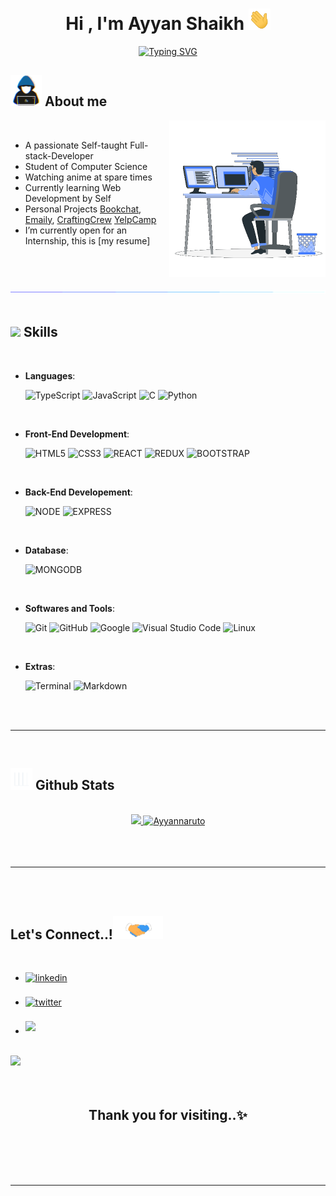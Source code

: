 #
<h1 align="center"><b>Hi , I'm Ayyan Shaikh </b> <img src="https://github.com/Ayyanaruto/Ayyanaruto/blob/dc05d68a102fe4e4e1fbd79e866486b44453a27b/HAND.gif" width="35"></h1>

<p align="center">
<a href="https://git.io/typing-svg"><img src="https://readme-typing-svg.demolab.com?font=Roboto&weight=600&size=25&pause=1000&color=A9A5FF&center=true&width=450&lines=Welcome+to+My+Github+Profile;Full+Stack+Developer;Computer+Science+Student" alt="Typing SVG" /></a>
<br>



	
## <picture><img src ="https://github.com/Ayyanaruto/Ayyanaruto/blob/ee556c177c9ae3adb9d8a03a471091e746c3bcbd/about_me.gif" width = 50px></picture> **About me**

<picture> <img align="right" src="https://github.com/Ayyanaruto/Ayyanaruto/blob/ef57d0a01078ff1de434d4c0e7e6ac949303f598/Right_Side.gif" width = 250px></picture>

<br>

- A passionate Self-taught Full-stack-Developer
- Student of Computer Science 
- Watching anime at spare times
- Currently learning Web Development by Self
- Personal Projects [Bookchat](https://www.myssterybox.in), [Emaily](https://emaily-kw7u.onrender.com/), [CraftingCrew](https://craftingcrew.onrender.com) [YelpCamp](https://yelpcamp-7pea.onrender.com/)
- I’m currently open for an Internship, this is [my resume]

<br><br>

<img src="https://github.com/Ayyanaruto/Ayyanaruto/blob/a8ab3ec2f7b0db200c750cd1f22c303d6a1c2a08/LINE.gif"><br><br>

## <img src="https://media2.giphy.com/media/QssGEmpkyEOhBCb7e1/giphy.gif?cid=ecf05e47a0n3gi1bfqntqmob8g9aid1oyj2wr3ds3mg700bl&rid=giphy.gif" width ="25"><b> Skills</b>
<br>

<p align="center">

- **Languages**:

    ![TypeScript](https://img.shields.io/badge/typescript-%23007ACC.svg?style=for-the-badge&logo=typescript&logoColor=white)
    ![JavaScript](https://img.shields.io/badge/JavaScript%20-%23F7DF1E.svg?style=for-the-badge&logo=javascript&logoColor=black)
    ![C](https://img.shields.io/badge/C%20-%232370ED.svg?style=for-the-badge&logo=c&logoColor=white)
    ![Python](https://img.shields.io/badge/Python%20-%2314354C.svg?style=for-the-badge&logo=python&logoColor=white)


<br>   
    
- **Front-End Development**:

	
   ![HTML5](https://img.shields.io/badge/HTML5%20-%23E34F26.svg?style=for-the-badge&logo=html5&logoColor=white)
   ![CSS3](https://img.shields.io/badge/CSS%20-%231572B6.svg?style=for-the-badge&logo=css3&logoColor=white)
	![REACT](https://img.shields.io/badge/React-20232A?style=for-the-badge&logo=react&logoColor=61DAFB)
	![REDUX](https://img.shields.io/badge/Redux-593D88?style=for-the-badge&logo=redux&logoColor=white)
   ![BOOTSTRAP](https://img.shields.io/badge/Bootstrap-563D7C?style=for-the-badge&logo=bootstrap&logoColor=white)

<br>

- **Back-End Developement**:

    ![NODE](https://img.shields.io/badge/Node.js-339933?style=for-the-badge&logo=nodedotjs&logoColor=white)
![EXPRESS](https://img.shields.io/badge/Express.js-000000?style=for-the-badge&logo=express&logoColor=white)
    
<br>
	
- **Database**:

    ![MONGODB](https://img.shields.io/badge/MongoDB-4EA94B?style=for-the-badge&logo=mongodb&logoColor=white)

    
<br>


- **Softwares and Tools**:

    ![Git](https://img.shields.io/badge/git-%23F05033.svg?style=for-the-badge&logo=git&logoColor=white)
    ![GitHub](https://img.shields.io/badge/github-%23121011.svg?style=for-the-badge&logo=github&logoColor=white)
    ![Google](https://img.shields.io/badge/google-%234285F4.svg?style=for-the-badge&logo=google&logoColor=white)
    ![Visual Studio Code](https://img.shields.io/badge/Visual%20Studio%20Code-0078d7.svg?style=for-the-badge&logo=visual-studio-code&logoColor=white)
    ![Linux](https://img.shields.io/badge/Linux-FCC624?style=for-the-badge&logo=linux&logoColor=black) 

<br>

- **Extras**:

    ![Terminal](https://img.shields.io/badge/Terminal-%23054020?style=for-the-badge&logo=gnu-bash&logoColor=white)
    ![Markdown](https://img.shields.io/badge/markdown-%23000000.svg?style=for-the-badge&logo=markdown&logoColor=white)   


</p>

<br>
<br>

-----

<br>


## <img src="https://github.com/Ayyanaruto/Ayyanaruto/blob/ec46e74589976c8c3bb6ba4e2f9c3cf77ee304b0/STATS.gif" width="35"><b> Github Stats </b>
<br>

<div align="center">

<a href="https://github.com/Ayyanaruto/">
  <img src="https://streak-stats.demolab.com?user=Ayyanaruto&theme=nightowl&hide_border=true&border_radius=4.8" width="450"/>
  <img src="https://github-readme-stats.vercel.app/api/top-langs/?username=ayyanaruto&layout=compact&line_height=20&title_color=7A7ADB&icon_color=2234AE&text_color=D3D3D3&bg_color=0,000000,130F40" width="375"  alt="Ayyannaruto"/>

</a>
</div>

<br>
<br>
<br>

-----

<br>
<br>

## <b> Let's Connect..!</b><img src="https://github.com/0xAbdulKhalid/0xAbdulKhalid/raw/main/assets/mdImages/handshake.gif" width ="80">
<br>
<div align='left'>

<ul>

<li>
<a href="https://www.linkedin.com/in/ayyan-shaikh-14872b231/" target="_blank">
<img src="https://img.shields.io/badge/linkedin:  ayyanshaikh-%2300acee.svg?color=405DE6&style=for-the-badge&logo=linkedin&logoColor=white" alt=linkedin style="margin-bottom: 5px;"/>
</a>
</li>

<br>

<li>
<a href="https://www.instagram.com/ayyanforger/" target="_blank">
<img src="https://img.shields.io/badge/Instagram: ayyanforger-E4405F?style=for-the-badge&logo=instagram&logoColor=white" alt=twitter style="margin-bottom: 5px;"/>
</a>
</li>

<br>

<li>
<a href="ayyan.sameer.shaikh.eren@gmail.com" target="_blank">
<img src="https://img.shields.io/badge/gmail:  Ayyan sHAIKH-%23EA4335.svg?style=for-the-badge&logo=gmail&logoColor=white" t=mail style="margin-bottom: 5px;" />
</a>
</li>
	
</ul>
</div>

<br>
<img src="https://user-images.githubusercontent.com/73097560/115834477-dbab4500-a447-11eb-908a-139a6edaec5c.gif">
<br>
<br>
<br>

<div align='center'>

## <b>Thank you for visiting..✨</b>

</div>
<br>
<br>
<br>
<br>

---

<br>
